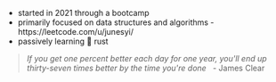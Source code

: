 <ul> 
  <li> started in 2021 through a bootcamp </li>

  <li> primarily focused on data structures and algorithms - https://leetcode.com/u/junesyi/ </li>

  <li> passively learning 🦀 rust </li>

</ul>

> *If you get one percent better each day for one year, you'll end up thirty-seven times better by the time you're done* &nbsp; - James Clear
